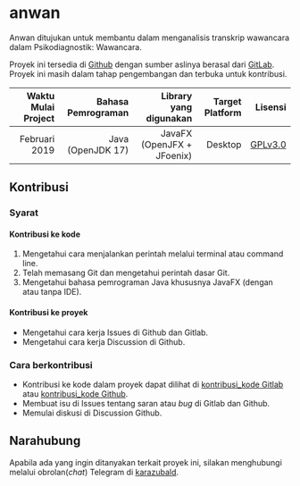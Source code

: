 # anwan

Anwan ditujukan untuk membantu dalam menganalisis transkrip wawancara dalam Psikodiagnostik: Wawancara. 

Proyek ini tersedia di [Github](https://github.com/karazubald/anwan) dengan sumber aslinya berasal dari [GitLab](https://gitlab.com/karazubald/anwan). Proyek ini masih dalam tahap pengembangan dan terbuka untuk kontribusi.

| Waktu Mulai Project | Bahasa Pemrograman | Library yang digunakan | Target Platform | Lisensi |
| -------------: | -------------: | -------------: | -------------: |  -------------: |
| Februari 2019 | Java (OpenJDK 17) | JavaFX (OpenJFX + JFoenix) | Desktop | [GPLv3.0](https://www.gnu.org/licenses/gpl-3.0.en.html)|

## Kontribusi
### Syarat
#### Kontribusi ke kode
1. Mengetahui cara menjalankan perintah melalui terminal atau command line.
1. Telah memasang Git dan mengetahui perintah dasar Git.
1. Mengetahui bahasa pemrograman Java khususnya JavaFX (dengan atau tanpa IDE).
#### Kontribusi ke proyek
- Mengetahui cara kerja Issues di Github dan Gitlab.
- Mengetahui cara kerja Discussion di Github.
### Cara berkontribusi
- Kontribusi ke kode dalam proyek dapat dilihat di [kontribusi_kode Gitlab](https://gitlab.com/karazubald/anwan/kontribusi_kode.md) atau [kontribusi_kode Github](https://github.com/karazubald/anwan/kontribusi_kode.md).
- Membuat isu di Issues tentang saran atau <i>bug</i> di Gitlab dan Github.
- Memulai diskusi di Discussion Github.

## Narahubung
Apabila ada yang ingin ditanyakan terkait proyek ini, silakan menghubungi melalui obrolan(<i>chat</i>) Telegram di [karazubald](https://t.me/karazubald).
